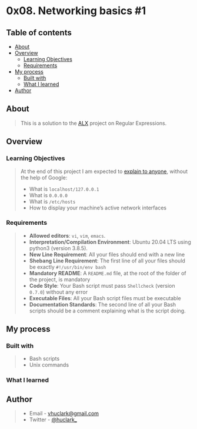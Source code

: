 # 0x08. Networking basics #1

## Table of contents

- [About](#about)
- [Overview](#overview)
  - [Learning Objectives](#learning-objectives)
  - [Requirements](#requirements)
- [My process](#my-process)
  - [Built with](#built-with)
  - [What I learned](#what-i-learned)
- [Author](#author)

## About

> This is a solution to the [ALX](https://www.alxafrica.com/) project on Regular Expressions.

## Overview

### Learning Objectives

> At the end of this project I am expected to [explain to anyone](https://fs.blog/feynman-learning-technique/), without the help of Google:
> - What is `localhost/127.0.0.1`
> - What is `0.0.0.0`
> - What is `/etc/hosts`
> - How to display your machine’s active network interfaces

### Requirements

> - **Allowed editors**: `vi`, `vim`, `emacs`.
> - **Interpretation/Compilation Environment**: Ubuntu 20.04 LTS using python3 (version 3.8.5).
> - **New Line Requirement**: All your files should end with a new line
> - **Shebang Line Requirement**: The first line of all your files should be exactly `#!/usr/bin/env bash`
> - **Mandatory README**: A `README.md` file, at the root of the folder of the project, is mandatory
> - **Code Style**: Your Bash script must pass `Shellcheck` (version `0.7.0`) without any error
> - **Executable Files**: All your Bash script files must be executable
> - **Documentation Standards**: The second line of all your Bash scripts should be a comment explaining what is the script doing.

## My process

### Built with

> - Bash scripts
> - Unix commands

### What I learned



## Author

> - Email - vhuclark@gmail.com
> - Twitter - [@huclark\_](https://www.twitter.com/huclark_)
